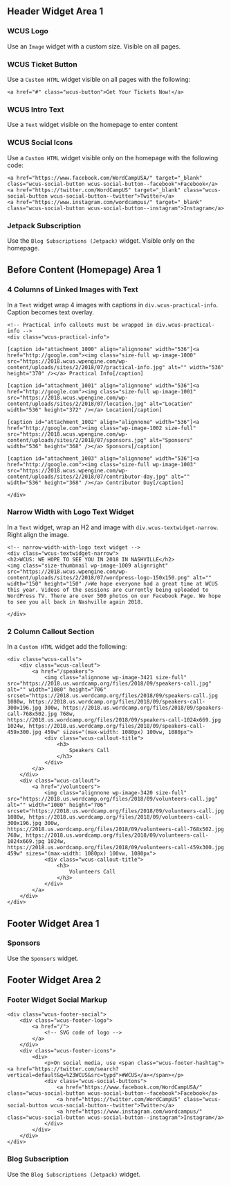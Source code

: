## Header Widget Area 1

### WCUS Logo
Use an `Image` widget with a custom size. Visible on all pages. 

### WCUS Ticket Button
Use a `Custom HTML` widget visible on all pages with the following:

```
<a href="#" class="wcus-button">Get Your Tickets Now!</a>
```

### WCUS Intro Text
Use a `Text` widget visible on the homepage to enter content

### WCUS Social Icons
Use a `Custom HTML` widget visible only on the homepage with the following code:

```
<a href="https://www.facebook.com/WordCampUSA/" target="_blank" class="wcus-social-button wcus-social-button--facebook">Facebook</a>
<a href="https://twitter.com/WordCampUS" target="_blank" class="wcus-social-button wcus-social-button--twitter">Twitter</a>
<a href="https://www.instagram.com/wordcampus/" target="_blank" class="wcus-social-button wcus-social-button--instagram">Instagram</a>
```

### Jetpack Subscription
Use the `Blog Subscriptions (Jetpack)` widget. Visible only on the homepage.

## Before Content (Homepage) Area 1 

### 4 Columns of Linked Images with Text
In a `Text` widget wrap 4 images with captions in `div.wcus-practical-info`. Caption becomes text overlay.

```
<!-- Practical info callouts must be wrapped in div.wcus-practical-info -->
<div class="wcus-practical-info">

[caption id="attachment_1000" align="alignnone" width="536"]<a href="http://google.com"><img class="size-full wp-image-1000" src="https://2018.wcus.wpengine.com/wp-content/uploads/sites/2/2018/07/practical-info.jpg" alt="" width="536" height="370" /></a> Practical Info[/caption]

[caption id="attachment_1001" align="alignnone" width="536"]<a href="http://google.com"><img class="size-full wp-image-1001" src="https://2018.wcus.wpengine.com/wp-content/uploads/sites/2/2018/07/location.jpg" alt="Location" width="536" height="372" /></a> Location[/caption]

[caption id="attachment_1002" align="alignnone" width="536"]<a href="http://google.com"><img class="wp-image-1002 size-full" src="https://2018.wcus.wpengine.com/wp-content/uploads/sites/2/2018/07/sponsors.jpg" alt="Sponsors" width="536" height="368" /></a> Sponsors[/caption]

[caption id="attachment_1003" align="alignnone" width="536"]<a href="http://google.com"><img class="size-full wp-image-1003" src="https://2018.wcus.wpengine.com/wp-content/uploads/sites/2/2018/07/contributor-day.jpg" alt="" width="536" height="368" /></a> Contributor Day[/caption]

</div>
```

### Narrow Width with Logo Text Widget
In a `Text` widget, wrap an H2 and image with `div.wcus-textwidget-narrow`. Right align the image.

```
<!-- narrow-width-with-logo text widget -->
<div class="wcus-textwidget-narrow">
<h2>WCUS: WE HOPE TO SEE YOU IN 2018 IN NASHVILLE</h2>
<img class="size-thumbnail wp-image-1009 alignright" src="https://2018.wcus.wpengine.com/wp-content/uploads/sites/2/2018/07/wordpress-logo-150x150.png" alt="" width="150" height="150" />We hope everyone had a great time at WCUS this year. Videos of the sessions are currently being uploaded to WordPress TV. There are over 500 photos on our Facebook Page. We hope to see you all back in Nashville again 2018.

</div>
```

### 2 Column Callout Section
In a `Custom HTML` widget add the following:

```
<div class="wcus-calls">
	<div class="wcus-callout">
		<a href="/speakers">
			<img class="alignnone wp-image-3421 size-full" src="https://2018.us.wordcamp.org/files/2018/09/speakers-call.jpg" alt="" width="1080" height="706" srcset="https://2018.us.wordcamp.org/files/2018/09/speakers-call.jpg 1080w, https://2018.us.wordcamp.org/files/2018/09/speakers-call-300x196.jpg 300w, https://2018.us.wordcamp.org/files/2018/09/speakers-call-768x502.jpg 768w, https://2018.us.wordcamp.org/files/2018/09/speakers-call-1024x669.jpg 1024w, https://2018.us.wordcamp.org/files/2018/09/speakers-call-459x300.jpg 459w" sizes="(max-width: 1080px) 100vw, 1080px">
			<div class="wcus-callout-title">
				<h3>
					Speakers Call
				</h3>
			</div>
		</a>
	</div>
	<div class="wcus-callout">
		<a href="/volunteers">
			<img class="alignnone wp-image-3420 size-full" src="https://2018.us.wordcamp.org/files/2018/09/volunteers-call.jpg" alt="" width="1080" height="706" srcset="https://2018.us.wordcamp.org/files/2018/09/volunteers-call.jpg 1080w, https://2018.us.wordcamp.org/files/2018/09/volunteers-call-300x196.jpg 300w, https://2018.us.wordcamp.org/files/2018/09/volunteers-call-768x502.jpg 768w, https://2018.us.wordcamp.org/files/2018/09/volunteers-call-1024x669.jpg 1024w, https://2018.us.wordcamp.org/files/2018/09/volunteers-call-459x300.jpg 459w" sizes="(max-width: 1080px) 100vw, 1080px">
			<div class="wcus-callout-title">
				<h3>
					Volunteers Call
				</h3>
			</div>
		</a>
	</div>
</div>
```

## Footer Widget Area 1

### Sponsors
Use the `Sponsors` widget.

## Footer Widget Area 2

### Footer Widget Social Markup

```
<div class="wcus-footer-social">
	<div class="wcus-footer-logo">
		<a href="/">
            <!-- SVG code of logo -->
        </a>
	</div>
    <div class="wcus-footer-icons">
        <div>
            <p>On social media, use <span class="wcus-footer-hashtag"><a href="https://twitter.com/search?vertical=default&q=%23WCUS&src=typd">#WCUS</a></span></p>
            <div class="wcus-social-buttons">
                <a href="https://www.facebook.com/WordCampUSA/" class="wcus-social-button wcus-social-button--facebook">Facebook</a>
                <a href="https://twitter.com/WordCampUS" class="wcus-social-button wcus-social-button--twitter">Twitter</a>
                <a href="https://www.instagram.com/wordcampus/" class="wcus-social-button wcus-social-button--instagram">Instagram</a>
            </div>
        </div>
    </div>
</div>
```

### Blog Subscription
Use the `Blog Subscriptions (Jetpack)` widget.